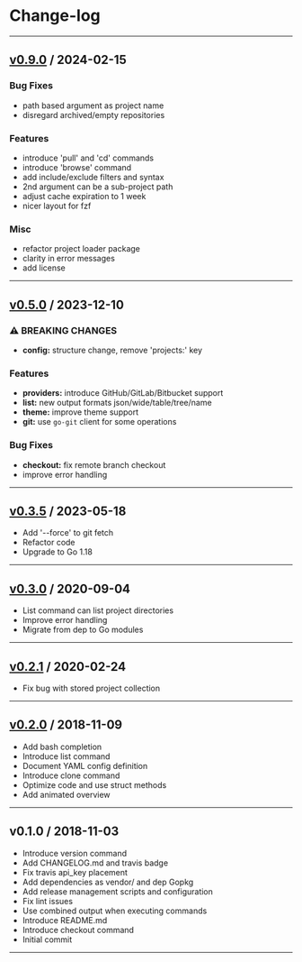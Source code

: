 # Change-log

- - -
## [v0.9.0](https://github.com/rafi/gits/compare/v0.5.0...v0.9.0) / 2024-02-15

### Bug Fixes

- path based argument as project name
- disregard archived/empty repositories

### Features

- introduce 'pull' and 'cd' commands
- introduce 'browse' command
- add include/exclude filters and syntax
- 2nd argument can be a sub-project path
- adjust cache expiration to 1 week
- nicer layout for fzf

### Misc

- refactor project loader package
- clarity in error messages
- add license

- - -

## [v0.5.0](https://github.com/rafi/gits/compare/v0.3.5...v0.5.0) / 2023-12-10

### ⚠ BREAKING CHANGES

- **config:** structure change, remove 'projects:' key

### Features

- **providers:** introduce GitHub/GitLab/Bitbucket support
- **list:** new output formats json/wide/table/tree/name
- **theme:** improve theme support
- **git:** use `go-git` client for some operations

### Bug Fixes

- **checkout:** fix remote branch checkout
- improve error handling

- - -

## [v0.3.5](https://github.com/rafi/gits/compare/v0.3.0...v0.3.5) / 2023-05-18

- Add '--force' to git fetch
- Refactor code
- Upgrade to Go 1.18

- - -

## [v0.3.0](https://github.com/rafi/gits/compare/v0.2.1...v0.3.0) / 2020-09-04

- List command can list project directories
- Improve error handling
- Migrate from dep to Go modules

- - -

## [v0.2.1](https://github.com/rafi/gits/compare/v0.2.0...v0.2.1) / 2020-02-24

- Fix bug with stored project collection

- - -

## [v0.2.0](https://github.com/rafi/gits/compare/v0.1.0...v0.2.0) / 2018-11-09

- Add bash completion
- Introduce list command
- Document YAML config definition
- Introduce clone command
- Optimize code and use struct methods
- Add animated overview

- - -

## v0.1.0 / 2018-11-03

- Introduce version command
- Add CHANGELOG.md and travis badge
- Fix travis api_key placement
- Add dependencies as vendor/ and dep Gopkg
- Add release management scripts and configuration
- Fix lint issues
- Use combined output when executing commands
- Introduce README.md
- Introduce checkout command
- Initial commit

- - -
